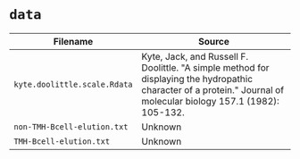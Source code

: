# `data`

Filename                    | Source
----------------------------|-----------------------------------
`kyte.doolittle.scale.Rdata`|Kyte, Jack, and Russell F. Doolittle. "A simple method for displaying the hydropathic character of a protein." Journal of molecular biology 157.1 (1982): 105-132.
`non-TMH-Bcell-elution.txt` |Unknown
`TMH-Bcell-elution.txt`     |Unknown

